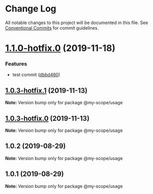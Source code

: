 # Change Log

All notable changes to this project will be documented in this file.
See [Conventional Commits](https://conventionalcommits.org) for commit guidelines.

# [1.1.0-hotfix.0](https://github.com/nicholascm/lerna-conventional-commits-example/compare/@my-scope/usage@1.0.3-hotfix.1...@my-scope/usage@1.1.0-hotfix.0) (2019-11-18)


### Features

* test commit ([dbbd480](https://github.com/nicholascm/lerna-conventional-commits-example/commit/dbbd480))





## [1.0.3-hotfix.1](https://github.com/nicholascm/lerna-conventional-commits-example/compare/@my-scope/usage@1.0.2...@my-scope/usage@1.0.3-hotfix.1) (2019-11-13)

**Note:** Version bump only for package @my-scope/usage





## [1.0.3-hotfix.0](https://github.com/nicholascm/lerna-conventional-commits-example/compare/@my-scope/usage@1.0.2...@my-scope/usage@1.0.3-hotfix.0) (2019-11-13)

**Note:** Version bump only for package @my-scope/usage





## 1.0.2 (2019-08-29)

**Note:** Version bump only for package @my-scope/usage





## 1.0.1 (2019-08-29)

**Note:** Version bump only for package @my-scope/usage
